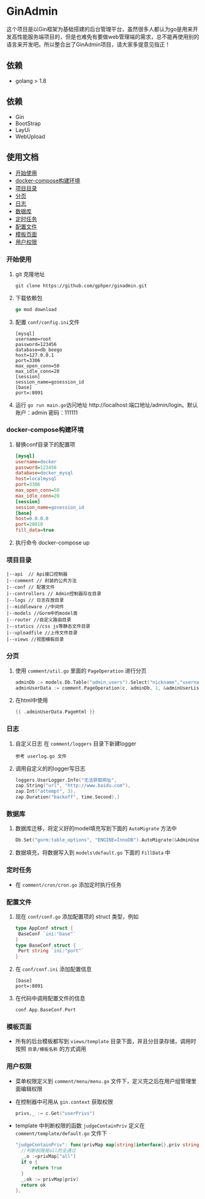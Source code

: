 # GinAdmin
这个项目是以Gin框架为基础搭建的后台管理平台，虽然很多人都认为go是用来开发高性能服务端项目的，但是也难免有要做web管理端的需求，总不能再使用别的语言来开发吧。所以整合出了GinAdmin项目，请大家多提意见指正！

## 依赖
* golang > 1.8
## 依赖
* Gin
* BootStrap
* LayUi
* WebUpload

## 使用文档
- [开始使用](#开始使用)
- [docker-compose构建环境](#docker-compose)
- [项目目录](#结构)
- [分页](#分页)
- [日志](#日志)
- [数据库](#数据库)
- [定时任务](#定时任务)
- [配置文件](#配置文件)
- [模板页面](#模板页面)
- [用户权限](#用户权限)

### <a name="开始使用">开始使用</a>

1. git 克隆地址 

   ```
   git clone https://github.com/gphper/ginadmin.git
   ```

2. 下载依赖包

   ```go
   go mod download
   ```

3. 配置 `conf/config.ini`文件

   ```
   [mysql]
   username=root
   password=123456
   database=db_beego
   host=127.0.0.1
   port=3306
   max_open_conn=50
   max_idle_conn=20
   [session]
   session_name=gosession_id
   [base]
   port=:8091
   ```

4. 运行 `go run main.go`访问地址 http://localhost:端口地址/admin/login。默认账户：admin  密码：111111

### <a name="docker-compose">docker-compose构建环境</a>

1. 替换conf目录下的配置项

   ```ini
   [mysql]
   username=docker
   password=123456
   database=docker_mysql
   host=localmysql
   port=3306
   max_open_conn=50
   max_idle_conn=20
   [session]
   session_name=gosession_id
   [base]
   host=0.0.0.0
   port=20010
   fill_data=true
   ```

2. 执行命令 docker-compose up

### <a name="结构">项目目录</a>

```
|--api  // Api接口控制器
|--comment // 封装的公共方法
|--conf // 配置文件
|--controllers // Admin控制器存在目录
|--logs // 日志存放目录
|--middleware //中间件
|--models //Gorm中的model类
|--router //自定义路由目录
|--statics //css js等静态文件目录
|--uploadfile //上传文件目录
|--views //视图模板目录
```

### <a name="分页">分页</a>

1.  使用 `comment/util.go` 里面的 `PageOperation` 进行分页
    ```go
    adminDb := models.Db.Table("admin_users").Select("nickname","username").Where("uid != ?", 1)
    adminUserData := comment.PageOperation(c, adminDb, 1, &adminUserList)
    ```
2.  在html中使用
    ```go
    {{ .adminUserData.PageHtml }}
    ```

### <a name="日志">日志</a>
1.  自定义日志 在 `comment/loggers` 目录下新建logger
    ```
    参考 userlog.go 文件
    ```
2.  调用自定义的的logger写日志
    ```go
    loggers.UserLogger.Info("无法获取网址",
    zap.String("url", "http://www.baidu.com"),
    zap.Int("attempt", 3),
    zap.Duration("backoff", time.Second),)
    ```

### <a name="数据库">数据库</a>

1. 数据库迁移，将定义好的model填充写到下面的 `AutoMigrate` 方法中

   ```go
   Db.Set("gorm:table_options", "ENGINE=InnoDB").AutoMigrate(&AdminUsers{},&AdminGroup{})
   ```

2. 数据填充，将数据写入到 `models\default.go` 下面的 `FillData` 中

### <a name="定时任务">定时任务</a>

-    在 `comment/cron/cron.go`  添加定时执行任务

### <a name="配置文件">配置文件</a>

1. 现在 `conf/conf.go` 添加配置项的 struct 类型，例如

   ```go
   type AppConf struct {
   	BaseConf `ini:"base"`
   }
   type BaseConf struct {
   	Port string `ini:"port"`
   }
   ```

2. 在 `conf/conf.ini` 添加配置信息

   ```
   [base]
   port=:8091
   ```

3. 在代码中调用配置文件的信息

   ```go
   conf.App.BaseConf.Port
   ```

### <a name="模板页面">模板页面</a>

- 所有的后台模板都写到 `views/template` 目录下面，并且分目录存储，调用时按照 `目录/模板名称` 的方式调用


### <a name="用户权限">用户权限</a>

- 菜单权限定义到 `comment/menu/menu.go` 文件下，定义完之后在用户组管理里面编辑权限

- 在控制器中可用从 `gin.context` 获取权限

  ```go
  privs,_ := c.Get("userPrivs")
  ```

- template 中判断权限的函数 `judgeContainPriv` 定义在 `comment/template/default.go` 文件下

  ```go
  "judgeContainPriv": func(privMap map[string]interface{},priv string)bool {
  	//判断权限是all的全通过
  	_,o :=privMap["all"]
  	if o {
  		return true
  	}
  	_,ok := privMap[priv]
  	return ok
  },
  ```

  





